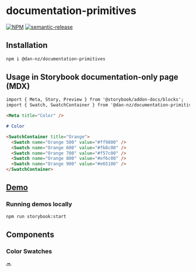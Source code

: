# documentation-primitives

[![NPM](https://img.shields.io/npm/v/@dan-nz/documentation-primitives?style=flat-square)](https://www.npmjs.com/package/documentation-primitives)
[![semantic-release](https://img.shields.io/badge/%20%20%F0%9F%93%A6%F0%9F%9A%80-semantic--release-e10079.svg?style=flat-square)](https://github.com/semantic-release/semantic-release)

## Installation

```bash
npm i @dan-nz/documentation-primitives
```

## Usage in Storybook documentation-only page (MDX)

```md
import { Meta, Story, Preview } from '@storybook/addon-docs/blocks';
import { Swatch, SwatchContainer } from '@dan-nz/documentation-primitives';

<Meta title="Color" />

# Color

<SwatchContainer title="Orange">
  <Swatch name="Orange 500" value="#ff9800" />
  <Swatch name="Orange 600" value="#fb8c00" />
  <Swatch name="Orange 700" value="#f57c00" />
  <Swatch name="Orange 800" value="#ef6c00" />
  <Swatch name="Orange 900" value="#e65100" />
</SwatchContainer>
```

## [Demo](http://documentation-primitives-storybook.s3-website-ap-southeast-2.amazonaws.com/)

### Running demos locally

```bash
npm run storybook:start
```

## Components

### Color Swatches

🔜
